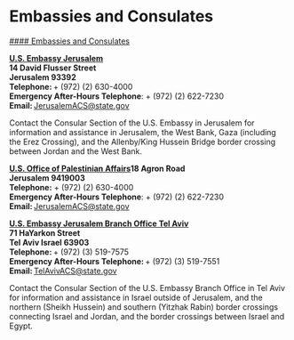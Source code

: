 # Embassies and Consulates

[#### Embassies and Consulates](javascript:void(0); "Embassies and Consulates")

[**U.S. Embassy Jerusalem**](https://gcc02.safelinks.protection.outlook.com/?url=https%3A%2F%2Fil.usembassy.gov%2F&data=05%7C01%7COCSContentManager%40state.gov%7C6f806e3f127d45d020bd08db57d698d5%7C66cf50745afe48d1a691a12b2121f44b%7C0%7C0%7C638200351422234069%7CUnknown%7CTWFpbGZsb3d8eyJWIjoiMC4wLjAwMDAiLCJQIjoiV2luMzIiLCJBTiI6Ik1haWwiLCJXVCI6Mn0%3D%7C3000%7C%7C%7C&sdata=h8If47i3aKUyEA3KME%2B7kK%2F73OMGnxxINkxflZ%2BOfkE%3D&reserved=0)   
**14 David Flusser Street**   
**Jerusalem 93392**   
**Telephone:** + (972) (2) 630-4000   
**Emergency After-Hours Telephone**: + (972) (2) 622-7230   
**Email:** [JerusalemACS@state.gov](mailto:amctelaviv@state.gov)

Contact the Consular Section of the U.S. Embassy in Jerusalem for information and assistance in Jerusalem, the West Bank, Gaza (including the Erez Crossing), and the Allenby/King Hussein Bridge border crossing between Jordan and the West Bank.

[**U.S. Office of Palestinian Affairs**](https://palestinianaffairs.state.gov/)**18 Agron Road  
Jerusalem 9419003  
Telephone:** + (972) (2) 630-4000  
**Emergency After-Hours Telephone**: + (972) (2) 622-7230  
**Email:** [JerusalemACS@state.gov](mailto:amctelaviv@state.gov)

[**U.S. Embassy Jerusalem Branch Office Tel Aviv**](https://il.usembassy.gov/)  
**71 HaYarkon Street**   
**Tel Aviv Israel 63903**   
**Telephone:** + (972) (3) 519-7575   
**Emergency After-Hours Telephone:** + (972) (3) 519-7551   
**Email:** [TelAvivACS@state.gov](mailto:TelAvivACS@state.gov)

Contact the Consular Section of the U.S. Embassy Branch Office in Tel Aviv for information and assistance in Israel outside of Jerusalem, and the northern (Sheikh Hussein) and southern (Yitzhak Rabin) border crossings connecting Israel and Jordan, and the border crossings between Israel and Egypt.